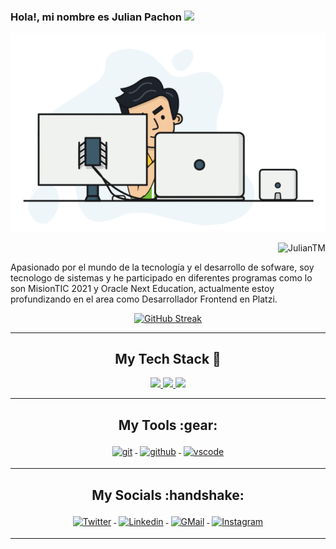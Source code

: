 ### Hola!, mi nombre es Julian Pachon <img src="https://media.giphy.com/media/mGcNjsfWAjY5AEZNw6/giphy.gif" width="50">

<p align="center">
  <img src="webbbb.gif" alt="animated" />
</p>
<p align="right"> <img src="https://komarev.com/ghpvc/?username=JulianTM&label=Profile%20views&color=00b3ff&style=plastic" alt="JulianTM" /> </p>

Apasionado por el mundo de la tecnología y el desarrollo de sofware, soy tecnologo de sistemas y he participado en diferentes programas como lo son MisionTIC 2021 y Oracle Next Education, actualmente estoy profundizando en el area como Desarrollador Frontend en Platzi.


<div align="center">
  
[![GitHub Streak](https://streak-stats.demolab.com?user=JulianDevz&theme=dracula&locale=es&date_format=j%20M%5B%20Y%5D)](https://git.io/streak-stats)
  
</div>

---
<!-- Badges used from https://github.com/klaasnicolaas/ColoredBadges -->
<h2 align="center">My Tech Stack 🧰</h2>
<p align="center">
<a href="#">
<img src="https://raw.githubusercontent.com/klaasnicolaas/ColoredBadges/master/svg/dev/languages/html.svg">
</a>
<a href="#">
<img src="https://raw.githubusercontent.com/klaasnicolaas/ColoredBadges/master/svg/dev/languages/css3.svg">
</a>
<a href="#">
<img src="https://raw.githubusercontent.com/klaasnicolaas/ColoredBadges/master/svg/dev/languages/js.svg">
</a>
</p>

---

<h2 align="center">My Tools :gear: </h2>
<p align="center">
<a href="#">
<img src="https://raw.githubusercontent.com/klaasnicolaas/ColoredBadges/prod/svg/dev/tools/git.svg" alt="git" style="vertical-align:top; margin:4px">
</a>
<a href="#">
<img src="https://raw.githubusercontent.com/klaasnicolaas/ColoredBadges/prod/svg/dev/services/github.svg" alt="github" style="vertical-align:top; margin:4px">
</a>
<a href="#">
<img src="https://raw.githubusercontent.com/klaasnicolaas/ColoredBadges/master/svg/dev/tools/visualstudio_code.svg" alt="vscode" style="vertical-align:top; margin:4px">
</a>
</p>

---

<h2 align="center">My Socials :handshake: </h2>
<p align="center">
<a href="https://twitter.com/Julian_TM99">
<img src="https://raw.githubusercontent.com/klaasnicolaas/ColoredBadges/master/svg/social/twitter.svg" alt="Twitter" style="vertical-align:top; margin:4px">
</a>
<a href="https://www.linkedin.com/in/juliantm/">
<img src="https://raw.githubusercontent.com/klaasnicolaas/ColoredBadges/master/svg/social/linkedin.svg" alt="Linkedin" style="vertical-align:top; margin:4px">
</a>
<a href="mailto:jpachonl99@gmail.com">
<img src="https://raw.githubusercontent.com/klaasnicolaas/ColoredBadges/prod/svg/social/gmail.svg" alt="GMail" style="vertical-align:top; margin:4px">
</a>
<a href="https://www.instagram.com/jotta_tm/?hl=es-la">
<img src="https://raw.githubusercontent.com/klaasnicolaas/ColoredBadges/prod/svg/social/instagram.svg" alt="Instagram" style="vertical-align:top; margin:4px">
</a>
</p>

---
